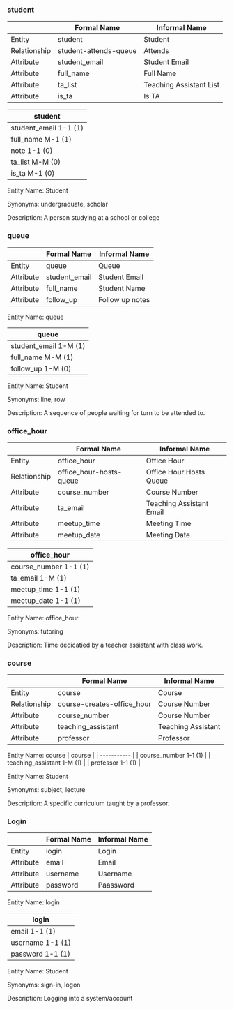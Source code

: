 ### student

|             | Formal Name | Informal Name |
| ----------- | ----------- | ------------- |
| Entity       | student       | Student         |
| Relationship     | student-attends-queue        | Attends          |
| Attribute       | student_email        | Student Email          |
| Attribute      | full_name        |    Full Name       |
| Attribute | ta_list       | Teaching Assistant List         |
| Attribute | is_ta       | Is TA        |

| student |
| ----------- |
| student_email 1-1 (1)  |
| full_name     M-1 (1) |
| note     1-1 (0)  |
| ta_list     M-M (0) |
| is_ta     M-1 (0) |


Entity Name: Student

Synonyms: undergraduate, scholar

Description: A person studying at a school or college

### queue

|             | Formal Name | Informal Name |
| ----------- | ----------- | ------------- |
| Entity       | queue       | Queue         |
| Attribute       | student_email        | Student Email          |
| Attribute      | full_name        | Student Name          |
| Attribute | follow_up       | Follow up notes         |

Entity Name: queue

| queue |
| ----------- |
| student_email 1-M (1)  |
| full_name     M-M (1) |
| follow_up     1-M (0)  |

Entity Name: Student

Synonyms: line, row

Description: A sequence of people waiting for turn to be attended to.

### office_hour

|             | Formal Name | Informal Name |
| ----------- | ----------- | ------------- |
| Entity   | office_hour     | Office Hour |
| Relationship   | office_hour-hosts-queue  | Office Hour Hosts Queue          |
| Attribute |  course_number |  Course Number   |
| Attribute |  ta_email      |  Teaching Assistant Email   |
| Attribute |  meetup_time   |  Meeting Time  |
| Attribute |  meetup_date   |  Meeting Date   |

| office_hour |
| ----------- |
| course_number 1-1 (1)  |
| ta_email     1-M (1) |
| meetup_time     1-1 (1)  |
| meetup_date     1-1 (1)  |

Entity Name: office_hour

Synonyms: tutoring

Description: Time dedicatied by a teacher assistant with class work.

### course


|             | Formal Name | Informal Name |
| ----------- | ----------- | ------------- |
| Entity       | course         | Course        |
| Relationship | course-creates-office_hour | Course Number |
| Attribute    | course_number        | Course Number       |
| Attribute    | teaching_assistant   | Teaching Assistant  |
| Attribute    | professor       | Professor         |

Entity Name: course
| course |
| ----------- |
| course_number 1-1 (1)  |
| teaching_assistant     1-M (1) |
| professor     1-1 (1)  |


Entity Name: Student

Synonyms: subject, lecture

Description: A specific curriculum taught by a professor.

### Login

|             | Formal Name | Informal Name |
| ----------- | ----------- | ------------- |
| Entity       | login       | Login         |
| Attribute    | email       | Email         |
| Attribute    | username    | Username      |
| Attribute    | password    | Paassword     |

Entity Name: login

| login |
| -------------------- |
| email        1-1 (1) |
| username     1-1 (1) |
| password     1-1 (1) |


Entity Name: Student

Synonyms: sign-in, logon

Description: Logging into a system/account
